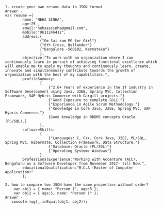 	1. create your own resume data in JSON format
	Answer - 
  	var resume ={ 
			name: "NEHA SINHA", 
			age:25 , 
			email:"nehaassinha@gmail.com", 
			mobile:"9611246412", 
			address:{
			   		{"Om Sai ram PG for Girl"}
					{"6th Cross, Bellandur"}
					{"Bangalore -560102, Karnataka"}
				    },
			objective:"To work with an organization where I can continuously learn in pursuit of achieving functional excellence which will enable me to apply my thoughts and continuously learn, create, innovate and simultaneously contribute towards the growth of organization with the best of my capabilities.",
			profileSummary:
					{
						{"2.0+ Years of experience in the IT industry in Software Development using Java, J2EE, Spring MVC, Collection Framework, SAP Hybris Commerce with Cargill projects."}
						{"Good Exposure to complete SDLC."}
						{"Experience in Agile Scrum Methodology."}
						{"Knowledge in Core Java, J2EE, Spring MVC, SAP Hybris Commerce."}
						{Good knowledge in RDBMS concepts Oracle (PL/SQL).}
					},
			softwareSkills:
					{
						{"Languages: C, C++, Core Java, J2EE, PL/SQL, Spring MVC, Hibernate, Collection Framework, Data Structure."}
						{"Database: Oracle (PL/SQL)"}
						{"Operating System: Windows"}
					},
			professionalExperience:"Working with Accenture (ACC), Bengaluru as a Software Developer from November 2017- till Now.",
			educationalQualification:"M.C.A (Master of Computer Application)"
			};

	2. how to compare two JSON have the same properties without order?
        var obj1 = { name: "Person 1", age:5 };
        var obj2 = { age:5, name: "Person 1" };
	Answer - 
   	   console.log(_.isEqual(obj1, obj2));
